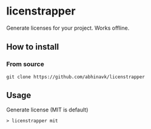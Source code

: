 # licenstrapper

Generate licenses for your project. Works offline.

## How to install

### From source
`git clone https://github.com/abhinavk/licenstrapper`

## Usage
Generate license (MIT is default)
```
> licenstrapper mit
```
